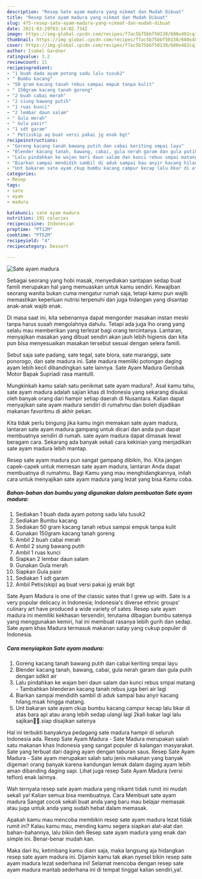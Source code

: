 ```yaml
---
description: "Resep Sate ayam madura yang nikmat dan Mudah Dibuat"
title: "Resep Sate ayam madura yang nikmat dan Mudah Dibuat"
slug: 475-resep-sate-ayam-madura-yang-nikmat-dan-mudah-dibuat
date: 2021-03-29T03:14:02.734Z
image: https://img-global.cpcdn.com/recipes/f7ac5b75bbf50138/680x482cq70/sate-ayam-madura-foto-resep-utama.jpg
thumbnail: https://img-global.cpcdn.com/recipes/f7ac5b75bbf50138/680x482cq70/sate-ayam-madura-foto-resep-utama.jpg
cover: https://img-global.cpcdn.com/recipes/f7ac5b75bbf50138/680x482cq70/sate-ayam-madura-foto-resep-utama.jpg
author: Isabel Gardner
ratingvalue: 3.2
reviewcount: 11
recipeingredient:
- "1 buah dada ayam potong sadu lalu tusuk2"
- " Bumbu kacang"
- "50 gram kacang tanah rebus sampai empuk tanpa kulit"
- " 150gram kacang tanah goreng"
- "2 buah cabai merah"
- "2 siung bawang putih"
- "1 ruas kunci"
- "2 lembar daun salam"
- " Gula merah"
- " Gula pasir"
- "1 sdt garam"
- " Petisskip aq buat versi pakai jg enak bgt"
recipeinstructions:
- "Goreng kacang tanah bawang putih dan cabai keriting smpai layu"
- "Blender kacang tanah, bawang, cabai, gula nerah garam dan gula putih dengan sdikit air"
- "Lalu pindahkan ke wajan beri daun salam dan kunci rebus smpai matang  Tambahkan blenderan kacang tanah rebus juga beri air lagi"
- "Biarkan sampai mendidih sambil di aduk sampai bau anyir kacang hilang.msak hingga matang."
- "Unt bakaran sate ayam ckup bumbu kacang campur kecap lalu bkar di atas bara api atau arang lebih sedap ulangi lagi 2kali bakar lagi lalu sajikan🥰🥰.siap disajikan satenya"
categories:
- Resep
tags:
- sate
- ayam
- madura

katakunci: sate ayam madura 
nutrition: 191 calories
recipecuisine: Indonesian
preptime: "PT12M"
cooktime: "PT52M"
recipeyield: "4"
recipecategory: Dessert

---
```



![Sate ayam madura](https://img-global.cpcdn.com/recipes/f7ac5b75bbf50138/680x482cq70/sate-ayam-madura-foto-resep-utama.jpg)

Sebagai seorang yang hobi masak, menyediakan santapan sedap buat famili merupakan hal yang memuaskan untuk kamu sendiri. Kewajiban seorang  wanita bukan cuma mengatur rumah saja, tetapi kamu pun wajib memastikan keperluan nutrisi terpenuhi dan juga hidangan yang disantap anak-anak wajib enak.

Di masa  saat ini, kita sebenarnya dapat mengorder masakan instan meski tanpa harus susah mengolahnya dahulu. Tetapi ada juga lho orang yang selalu mau memberikan yang terlezat bagi orang tercintanya. Lantaran, menyajikan masakan yang dibuat sendiri akan jauh lebih higienis dan kita pun bisa menyesuaikan masakan tersebut sesuai dengan selera famili. 

Sebut saja sate padang, sate tegal, sate blora, sate maranggi, sate ponorogo, dan sate madura ini. Sate madura memiliki potongan daging ayam lebih kecil dibandingkan sate lainnya. Sate Ayam Madura Gerobak Motor Bapak Supriadi rasa mantulll.

Mungkinkah kamu salah satu penikmat sate ayam madura?. Asal kamu tahu, sate ayam madura adalah sajian khas di Indonesia yang sekarang disukai oleh banyak orang dari hampir setiap daerah di Nusantara. Kalian dapat menyajikan sate ayam madura sendiri di rumahmu dan boleh dijadikan makanan favoritmu di akhir pekan.

Kita tidak perlu bingung jika kamu ingin memakan sate ayam madura, lantaran sate ayam madura gampang untuk dicari dan anda pun dapat membuatnya sendiri di rumah. sate ayam madura dapat dimasak lewat beragam cara. Sekarang ada banyak sekali cara kekinian yang menjadikan sate ayam madura lebih mantap.

Resep sate ayam madura pun sangat gampang dibikin, lho. Kita jangan capek-capek untuk memesan sate ayam madura, lantaran Anda dapat membuatnya di rumahmu. Bagi Kamu yang mau menghidangkannya, inilah cara untuk menyajikan sate ayam madura yang lezat yang bisa Kamu coba.

<!--inarticleads1-->

##### Bahan-bahan dan bumbu yang digunakan dalam pembuatan Sate ayam madura:

1. Sediakan 1 buah dada ayam potong sadu lalu tusuk2
1. Sediakan  Bumbu kacang
1. Sediakan 50 gram kacang tanah rebus sampai empuk tanpa kulit
1. Gunakan  150gram kacang tanah goreng
1. Ambil 2 buah cabai merah
1. Ambil 2 siung bawang putih
1. Ambil 1 ruas kunci
1. Siapkan 2 lembar daun salam
1. Gunakan  Gula merah
1. Siapkan  Gula pasir
1. Sediakan 1 sdt garam
1. Ambil  Petis(skip) aq buat versi pakai jg enak bgt


Sate Ayam Madura is one of the classic sates that I grew up with. Sate is a very popular delicacy in Indonesia; Indonesia&#39;s diverse ethnic groups&#39; culinary art have produced a wide variety of sates. Resep sate ayam madura ini memiliki kekhasan tersendiri, terutama dibagian bumbu satenya yang menggunakan kemiri, hal ini membuat rasanya lebih gurih dan sedap. Sate ayam khas Madura termasuk makanan satay yang cukup populer di Indonesia. 

<!--inarticleads2-->

##### Cara menyiapkan Sate ayam madura:

1. Goreng kacang tanah bawang putih dan cabai keriting smpai layu
1. Blender kacang tanah, bawang, cabai, gula nerah garam dan gula putih dengan sdikit air
1. Lalu pindahkan ke wajan beri daun salam dan kunci rebus smpai matang  - Tambahkan blenderan kacang tanah rebus juga beri air lagi
1. Biarkan sampai mendidih sambil di aduk sampai bau anyir kacang hilang.msak hingga matang.
1. Unt bakaran sate ayam ckup bumbu kacang campur kecap lalu bkar di atas bara api atau arang lebih sedap ulangi lagi 2kali bakar lagi lalu sajikan🥰🥰.siap disajikan satenya


Hal ini terbukti banyaknya pedagang sate madura hampir di seluruh Indonesia ada. Resep Sate Ayam Madura - Sate Madura merupakan salah satu makanan khas Indonesia yang sangat populer di kalangan masyarakat. Sate yang terbuat dari daging ayam dengan taburan saus. Resep Sate Ayam Madura - Sate ayam merupakan salah satu jenis makanan yang banyak digemari orang banyak karena kandungan lemak dalam daging ayam lebih aman dibanding daging sapi. Lihat juga resep Sate Ayam Madura (versi teflon) enak lainnya. 

Wah ternyata resep sate ayam madura yang nikamt tidak rumit ini mudah sekali ya! Kalian semua bisa membuatnya. Cara Membuat sate ayam madura Sangat cocok sekali buat anda yang baru mau belajar memasak atau juga untuk anda yang sudah hebat dalam memasak.

Apakah kamu mau mencoba membikin resep sate ayam madura lezat tidak rumit ini? Kalau kamu mau, mending kamu segera siapkan alat-alat dan bahan-bahannya, lalu bikin deh Resep sate ayam madura yang enak dan simple ini. Benar-benar mudah kan. 

Maka dari itu, ketimbang kamu diam saja, maka langsung aja hidangkan resep sate ayam madura ini. Dijamin kamu tak akan nyesel bikin resep sate ayam madura lezat sederhana ini! Selamat mencoba dengan resep sate ayam madura mantab sederhana ini di tempat tinggal kalian sendiri,ya!.

